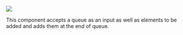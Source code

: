 ﻿
![](https://lh3.googleusercontent.com/2HlPuEg_o6I-E3xEvLY7y7zdyuiY1rKyMep0YKE6VsptXVzW1hJumIVGbp-C_6q347DNI7ilSF77fzuKeCuW5ayao0xDXo2LWmrSdqNB5Ql-0xTTt6Sw_Ojl2iDVdvNMp2cgy4R4)

This component accepts a queue as an input as well as elements to be added and adds them at the end of queue.
